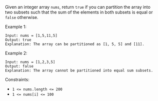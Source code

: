 Given an integer array `nums`, return `true` if you can partition the array into two subsets such that the sum of the elements in both subsets is equal or `false` otherwise.

Example 1:

```
Input: nums = [1,5,11,5]
Output: true
Explanation: The array can be partitioned as [1, 5, 5] and [11].
```

Example 2:

```
Input: nums = [1,2,3,5]
Output: false
Explanation: The array cannot be partitioned into equal sum subsets.
```

Constraints:

- `1 <= nums.length <= 200`
- `1 <= nums[i] <= 100`
